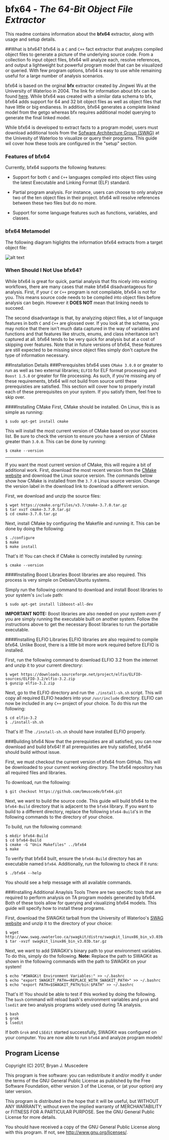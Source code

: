 # bfx64 - *The 64-Bit Object File Extractor*

This readme contains information about the **bfx64** extractor, along with usage and setup details.


##What is bfx64?
bfx64 is a `C` and `C++` fact extractor that analyzes compiled object files to generate a picture of the underlying source code. From a collection fo input object files, bfx64 will analyze each, resolve references, and output a lightweight but powerful program model that can be visualized or queried. With few program options, bfx64 is easy to use while remaining useful for a large number of analysis scenarios.

bfx64 is based on the orginal **bfx** extractor created by Jingwei Wu at the University of Waterloo in 2004. The link for information about bfx can be found [here](http://www.swag.uwaterloo.ca/qldx/). While bfx64 was created with a similar data schema to bfx, bfx64 adds support for 64 and 32 bit object files as well as object files that have little or big endianess. In addition, bfx64 generates a complete linked model from the getgo whereas bfx requires additional model querying to generate the final linked model.

While bfx64 is developed to extract facts to a program model, users must download additional tools from the [Sofware Architecture Group (SWAG)](http://www.swag.uwaterloo.ca) at the Univesity of Waterloo to visualize or query their programs. This guide wil cover how these tools are configured in the "setup" section.

### Features of bfx64
Currently, bfx64 supports the following features:

* Support for both `C` and `C++` languages compiled into object files using the latest Executable and Linking Format (ELF) standard.
 
* Partial program analysis. For instance, users can choose to only analyze two of the ten object files in their project. bfx64 will resolve references between these two files but do no more.

* Support for some language features such as functions, variables, and classes.

### bfx64 Metamodel
The following diagram higlights the information bfx64 extracts from a target object file:

![alt text](https://github.com/bmuscede/bfx64/blob/master/bfx64Schema.jpg "bfx64 Metamodel")

### When Should I Not Use bfx64?
While bfx64 is great for quick, partial analysis that fits nicely into existing workflows, there are many cases that make bfx64 disadvantageous for analysis. First, if your `C` or `C++` program is not compilable, bfx64 is not for you. This means source code needs to be compiled into object files before analysis can begin. However it **DOES NOT** mean that linking needs to succeed.

The second disadvantage is that, by analyzing object files, a lot of language features in both `C` and `C++` are glossed over. If you look at the schema, you may notice that there isn't much data captured in the way of variables and functions and that features like structs, enums, and class inheritance isn't captured at all. bfx64 tends to be very quick for analysis but at a cost of skipping over features. Note that in future versions of bfx64, these features are still expected to be missing since object files simply don't capture the type of information necessary.

##Installation Details
###Prerequisites
bfx64 uses `CMake 3.0.0` or greater to run as well as two external libraries; `ELFIO` for ELF format processing and `Boost 1.5.8` or greater for file processing. As such, if you're missing any of these requirements, bfx64 will not build from source until these prerequisties are satisfied. This section will cover how to properly install each of these prerequisites on your system. If you satisfy them, feel free to skip over.

####Installing CMake
First, CMake should be installed. On Linux, this is as simple as running:
```
$ sudo apt-get install cmake
```
This will install the most current version of CMake based on your sources list. Be sure to check the version to ensure you have a version of CMake greater than `3.0.0`. This can be done by running:
```
$ cmake --version
```

---
If you want the most current version of CMake, this will require a bit of additional work. First, download the most recent version from the [CMake website](http://www.cmake.org) and download the Linux source version. The commands below show how CMake is installed from the `3.7.0` Linux source version. Change the version label in the download link to download a different version.

First, we download and unzip the source files:

```
$ wget https://cmake.org/files/v3.7/cmake-3.7.0.tar.gz
$ tar xvzf cmake-3.7.0.tar.gz
$ cd cmake-3.7.0.tar.gz
```

Next, install CMake by configuring the Makefile and running it. This can be done by doing the following:
```
$ ./configure
$ make
$ make install
```
That's it! You can check if CMake is correctly installed by running:
```
$ cmake --version
```

####Installing Boost Libraries
Boost libraries are also required. This process is very simple on Debian/Ubuntu systems.

Simply run the following command to download and install Boost libraries to your system's `include` path:
```
$ sudo apt-get install libboost-all-dev
```

**IMPORTANT NOTE:** Boost libraries are also needed on your system *even if* you are simply running the executable built on another system. Follow the instructions above to get the necessary Boost libraries to run the portable executable.

####Installing ELFIO Libraries
ELFIO libraries are also required to compile bfx64. Unlike Boost, there is a little bit more work required before ELFIO is installed.

First, run the following command to download ELFIO 3.2 from the internet and unzip it to your current directory:
```
$ wget https://downloads.sourceforge.net/project/elfio/ELFIO-sources/ELFIO-3.2/elfio-3.2.zip
$ gunzip elfio-3.2.zip
```

Next, go to the ELFIO directory and run the `./install-sh.sh` script. This will copy all required ELFIO headers into your `/usr/include` directory. ELFIO can now be included in any `C++` project of your choice. To do this run the following:
```
$ cd elfio-3.2
$ ./install-sh.sh
```

That's it! The `./install-sh.sh` should have installed ELFIO properly.

###Building bfx64
Now that the prerequisties are all satisfied, you can now download and build bfx64! If all prerequisties are truly satisfied, bfx64 should build without issue.

First, we must checkout the current version of bfx64 from GitHub. This will be downloaded to your current working directory. The bfx64 repository has all required files and libraries.

To download, run the following:
```
$ git checkout https://github.com/bmuscede/bfx64.git
```

Next, we want to build the source code. This guide will build bfx64 to the `bfx64-Build` directory that is adjacent to the `bfx64` library. If you want to build to a different directory, replace the following `bfx64-Build`'s in the following commands to the directory of your choice.

To build, run the following command:
```
$ mkdir bfx64-Build
$ cd bfx64-Build
$ cmake -G "Unix Makefiles" ../bfx64
$ make
```

To verify that bfx64 built, ensure the `bfx64-Build` directory has an executable named `bfx64`. Additionally, run the following to check if it runs:
```
$ ./bfx64 --help
```
You should see a help message with all available commands.

###Installing Additional Anaylsis Tools
There are two specific tools that are required to perform analysis on TA program models generated by bfx64. Both of these tools  allow for querying and visualizing bfx64 models. This guide will specify how to install these programs.

First, download the SWAGKit tarball from the University of Waterloo's [SWAG website](http://www.swag.uwaterloo.ca/swagkit/index.html) and unzip it to the directory of your choice:
```
$ wget http://www.swag.uwaterloo.ca/swagkit/distro/swagkit_linux86_bin_v3.03b.tar.gz
$ tar -xvzf swagkit_linux86_bin_v3.03b.tar.gz
```

Next, we want to add SWAGKit's binary path to your environment variables. To do this, simply do the following. **Note:** Replace the path to SWAGKit as shown in the following commands with the path to SWAGKit on your system!
```
$ echo "#SWAGKit Environment Variables:" >> ~/.bashrc
$ echo "export SWAGKIT_PATH=<REPLACE_WITH_SWAGKIT_PATH>" >> ~/.bashrc
$ echo "export PATH=$SWAGKIT_PATH/bin:$PATH" >> ~/.bashrc
```

That's it! You should be able to test if this worked by doing the following. The `bash` command will reload bash's environment variables and `grok` and `lsedit` are two analysis programs widely used during TA analysis.
```
$ bash
$ grok
$ lsedit
```

If both `Grok` and `LSEdit` started successfully, SWAGKit was configured on your computer. You are now able to run `bfx64` and analyze program models!

## Program License
Copyright (C) 2017, Bryan J. Muscedere

This program is free software: you can redistribute it and/or modify
    it under the terms of the GNU General Public License as published by
    the Free Software Foundation, either version 3 of the License, or
    (at your option) any later version.

This program is distributed in the hope that it will be useful,
    but WITHOUT ANY WARRANTY; without even the implied warranty of
    MERCHANTABILITY or FITNESS FOR A PARTICULAR PURPOSE.  See the
    GNU General Public License for more details.

You should have received a copy of the GNU General Public License
    along with this program.  If not, see <http://www.gnu.org/licenses/>.
